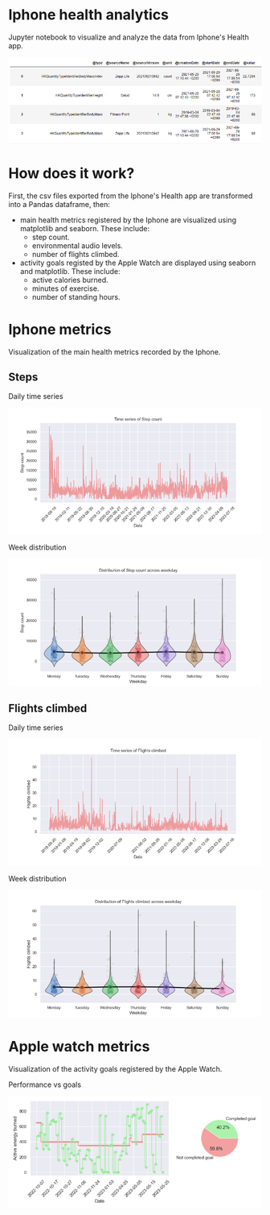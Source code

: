 # Iphone health analytics
 Jupyter notebook to visualize and analyze the data from Iphone's Health app.
 
![alt text](examples/table.PNG)

 # How does it work?
 First, the csv files exported from the Iphone's Health app are transformed into a Pandas dataframe, then:
 
 - main health metrics registered by the Iphone are visualized using matplotlib and seaborn. These include:
   - step count.
   - environmental audio levels.
   - number of flights climbed.
 - activity goals registed by the Apple Watch are displayed using seaborn and matplotlib. These include:
   - active calories burned.
   - minutes of exercise.
   - number of standing hours.

# Iphone metrics
Visualization of the main health metrics recorded by the Iphone.

## Steps
Daily time series

![alt text](examples/steps_timeseries.png)

Week distribution

![alt text](examples/steps_distribution.png)

## Flights climbed
Daily time series

![alt text](examples/flights_timeseries.png)

Week distribution

![alt text](examples/flights_distribution.png)

# Apple watch metrics
Visualization of the activity goals registered by the Apple Watch.

Performance vs goals  

![alt text](examples/calories_burned.png)
